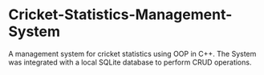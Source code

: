 # Cricket-Statistics-Management-System
A management system for cricket statistics using OOP in C++. The System was integrated with a local SQLite database to perform CRUD operations.
